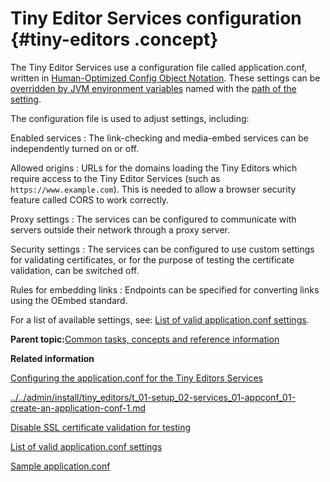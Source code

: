 # Tiny Editor Services configuration {#tiny-editors .concept}

The Tiny Editor Services use a configuration file called application.conf, written in [Human-Optimized Config Object Notation](https://github.com/lightbend/config/blob/master/HOCON.md). These settings can be [overridden by JVM environment variables](https://github.com/lightbend/config/blob/master/HOCON.md#conventional-override-by-system-properties) named with the [path of the setting](https://github.com/lightbend/config/blob/master/HOCON.md#paths-as-keys).

The configuration file is used to adjust settings, including:

Enabled services
:   The link-checking and media-embed services can be independently turned on or off.

Allowed origins
:   URLs for the domains loading the Tiny Editors which require access to the Tiny Editor Services \(such as `https://www.example.com`\). This is needed to allow a browser security feature called CORS to work correctly.

Proxy settings
:   The services can be configured to communicate with servers outside their network through a proxy server.

Security settings
:   The services can be configured to use custom settings for validating certificates, or for the purpose of testing the certificate validation, can be switched off.

Rules for embedding links
:   Endpoints can be specified for converting links using the OEmbed standard.

For a list of available settings, see: [List of valid application.conf settings](r_application-conf.md).

**Parent topic:**[Common tasks, concepts and reference information](../../install/tiny_editors/r_appendix.md)

**Related information**  


[Configuring the application.conf for the Tiny Editors Services](../../install/tiny_editors/t_01-setup_02-services_01-appconf_00-summary.md)

[../../admin/install/tiny\_editors/t\_01-setup\_02-services\_01-appconf\_01-create-an-application-conf-1.md](../../admin/install/tiny_editors/t_01-setup_02-services_01-appconf_01-create-an-application-conf-1.md)

[Disable SSL certificate validation for testing](../../install/tiny_editors/t_disable-certificate-validation-for-testing.md)

[List of valid application.conf settings](../../install/tiny_editors/r_application-conf.md)

[Sample application.conf](../../install/tiny_editors/r_application-conf-samples.md)

